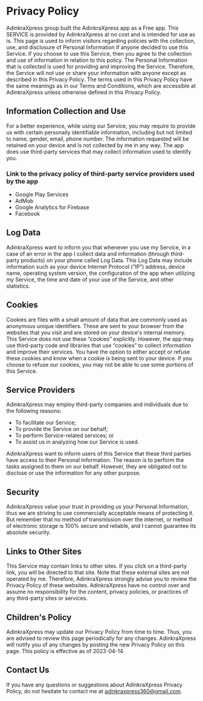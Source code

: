 # Privacy Policy

AdinkraXpress group built the AdinkraXpress app as a Free app. This SERVICE is provided by AdinkraXpress at no cost and is intended for use as is. This page is used to inform visitors regarding policies with the collection, use, and disclosure of Personal Information if anyone decided to use this Service. If you choose to use this Service, then you agree to the collection and use of information in relation to this policy. The Personal Information that is collected is used for providing and improving the Service. Therefore, the Service will not use or share your information with anyone except as described in this Privacy Policy. The terms used in this Privacy Policy have the same meanings as in our Terms and Conditions, which are accessible at AdinkraXpress unless otherwise defined in this Privacy Policy.

## Information Collection and Use

For a better experience, while using our Service, you may require to provide us with certain personally identifiable information, including but not limited to name, gender, email, phone number. The information requested will be retained on your device and is not collected by me in any way. The app does use third-party services that may collect information used to identify you.

### Link to the privacy policy of third-party service providers used by the app

- Google Play Services
- AdMob
- Google Analytics for Firebase
- Facebook

## Log Data

AdinkraXpress want to inform you that whenever you use my Service, in a case of an error in the app I collect data and information (through third-party products) on your phone called Log Data. This Log Data may include information such as your device Internet Protocol (“IP”) address, device name, operating system version, the configuration of the app when utilizing my Service, the time and date of your use of the Service, and other statistics.

## Cookies

Cookies are files with a small amount of data that are commonly used as anonymous unique identifiers. These are sent to your browser from the websites that you visit and are stored on your device's internal memory. This Service does not use these “cookies” explicitly. However, the app may use third-party code and libraries that use “cookies” to collect information and improve their services. You have the option to either accept or refuse these cookies and know when a cookie is being sent to your device. If you choose to refuse our cookies, you may not be able to use some portions of this Service.

## Service Providers

AdinkraXpress may employ third-party companies and individuals due to the following reasons:

- To facilitate our Service;
- To provide the Service on our behalf;
- To perform Service-related services; or
- To assist us in analyzing how our Service is used.

AdinkraXpress want to inform users of this Service that these third parties have access to their Personal Information. The reason is to perform the tasks assigned to them on our behalf. However, they are obligated not to disclose or use the information for any other purpose.

## Security

AdinkraXpress value your trust in providing us your Personal Information, thus we are striving to use commercially acceptable means of protecting it. But remember that no method of transmission over the internet, or method of electronic storage is 100% secure and reliable, and I cannot guarantee its absolute security.

## Links to Other Sites

This Service may contain links to other sites. If you click on a third-party link, you will be directed to that site. Note that these external sites are not operated by me. Therefore, AdinkraXpress strongly advise you to review the Privacy Policy of these websites. AdinkraXpress have no control over and assume no responsibility for the content, privacy policies, or practices of any third-party sites or services.

## Children's Policy

AdinkraXpress may update our Privacy Policy from time to time. Thus, you are advised to review this page periodically for any changes. AdinkraXpress will notify you of any changes by posting the new Privacy Policy on this page.
This policy is effective as of 2023-04-14

## Contact Us

If you have any questions or suggestions about AdinkraXpress Privacy Policy, do not hesitate to contact me at adinkraxpress360@gmail.com.

